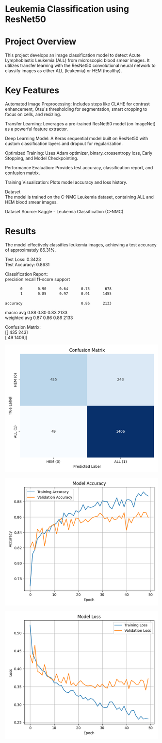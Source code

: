 # Leukemia Classification using ResNet50 <br>
# Project Overview  <br>
This project develops an image classification model to detect Acute Lymphoblastic Leukemia (ALL) from microscopic blood smear images. It utilizes transfer learning with the ResNet50 convolutional neural network to classify images as either ALL (leukemia) or HEM (healthy).  <br>

# Key Features  <br>
Automated Image Preprocessing: Includes steps like CLAHE for contrast enhancement, Otsu's thresholding for segmentation, smart cropping to focus on cells, and resizing. <br>

Transfer Learning: Leverages a pre-trained ResNet50 model (on ImageNet) as a powerful feature extractor. <br>

Deep Learning Model: A Keras sequential model built on ResNet50 with custom classification layers and dropout for regularization. <br>

Optimized Training: Uses Adam optimizer, binary_crossentropy loss, Early Stopping, and Model Checkpointing. <br>

Performance Evaluation: Provides test accuracy, classification report, and confusion matrix. <br>

Training Visualization: Plots model accuracy and loss history. <br>

Dataset <br>
The model is trained on the C-NMC Leukemia dataset, containing ALL and HEM blood smear images. <br>

Dataset Source: Kaggle - Leukemia Classification (C-NMC) <br>

# Results <br>
The model effectively classifies leukemia images, achieving a test accuracy of approximately 86.31%. <br>

Test Loss: 0.3423 <br>
Test Accuracy: 0.8631 <br>

Classification Report: <br>
              precision    recall  f1-score   support

           0       0.90      0.64      0.75       678
           1       0.85      0.97      0.91      1455

    accuracy                           0.86      2133
   macro avg       0.88      0.80      0.83      2133 <br>
weighted avg       0.87      0.86      0.86      2133 <br>
   
Confusion Matrix: <br>
[[ 435  243] <br>
 [  49 1406]]

![Model confusion_matrix Plot](confusion_matrix_heatmap.png)

 ![Model Accuracy Plot](model_accuracy_plot.png)
 
 ![Model Loss Plot](model_loss_plot.png)
